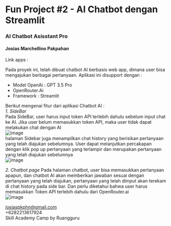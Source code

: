 # Fun Project #2 - AI Chatbot dengan Streamlit

### AI Chatbot Asisstant Pro
#### Josias Marchellino Pakpahan

Link apps : 

Pada proyek ini, telah dibuat chatbot AI berbasis web app, dimana user bisa mengajukan berbagai pertanyaan. Aplikasi ini disupport dengan :  
- Model OpenAi : GPT 3.5 Pro
- OpenRouter.Ai
- Framework : Streamlit

Berikut mengenai fitur dari aplikasi Chatbot AI :  
*1. SideBar*  
Pada SideBar, user harus input token API terlebih dahulu sebelum input chat ke AI. Jika user belum memasukkan token API, maka user tidak dapat melakukan chat dengan AI  
![image](https://github.com/user-attachments/assets/fced113a-ae74-432d-bcaf-b4987ea161e3)  
halaman Sidebar juga menampilkan chat history yang berisikan pertanyaan yang telah diajukan sebelumnya. User dapat melanjutkan percakapan dengan klik pop up pertanyaan yang terlampir dan merupakan pertanyaan yang telah diajukan sebelumnya  
![image](https://github.com/user-attachments/assets/f52230bf-5c1c-4a41-9f81-b8299bc11dcb)


*2. Chatbot page* 
Pada halaman chatbot, user bisa memasukkan pertanyaan apapun, dan chatbot AI akan memberikan jawaban sesuai dengan pertanyaan yang telah diajukan, pertanyaan yang telah diinput akan terekam di chat history pada side bar. Dan perlu diketahui bahwa user harus memasukkan Token API terlebih dahulu dari OpenRouter.ai  
![image](https://github.com/user-attachments/assets/0a6ce2ba-3be5-44ee-a335-b0c366e99598)  


josiaspkphn@gmail.com  
+6282213617924  
Skill Academy Camp by Ruangguru
